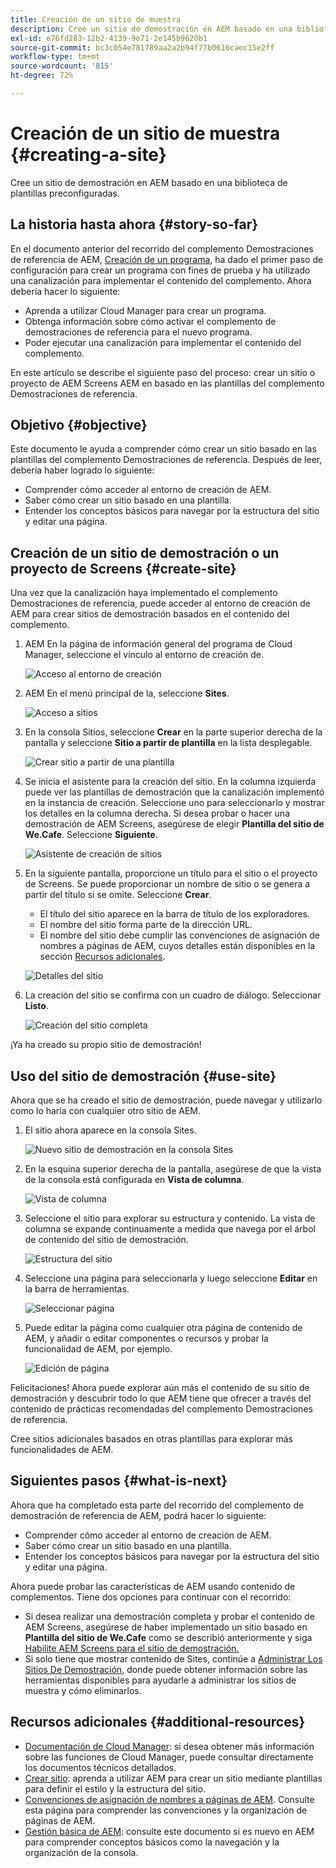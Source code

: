 ```yaml
---
title: Creación de un sitio de muestra
description: Cree un sitio de demostración en AEM basado en una biblioteca de plantillas preconfiguradas.
exl-id: e76fd283-12b2-4139-9e71-2e145b9620b1
source-git-commit: bc3c054e781789aa2a2b94f77b0616caec15e2ff
workflow-type: tm+mt
source-wordcount: '815'
ht-degree: 72%

---
```


# Creación de un sitio de muestra {#creating-a-site}

Cree un sitio de demostración en AEM basado en una biblioteca de plantillas preconfiguradas.

## La historia hasta ahora {#story-so-far}

En el documento anterior del recorrido del complemento Demostraciones de referencia de AEM, [Creación de un programa,](create-program.md) ha dado el primer paso de configuración para crear un programa con fines de prueba y ha utilizado una canalización para implementar el contenido del complemento. Ahora debería hacer lo siguiente:

* Aprenda a utilizar Cloud Manager para crear un programa.
* Obtenga información sobre cómo activar el complemento de demostraciones de referencia para el nuevo programa.
* Poder ejecutar una canalización para implementar el contenido del complemento.

En este artículo se describe el siguiente paso del proceso: crear un sitio o proyecto de AEM Screens AEM en basado en las plantillas del complemento Demostraciones de referencia.

## Objetivo {#objective}

Este documento le ayuda a comprender cómo crear un sitio basado en las plantillas del complemento Demostraciones de referencia. Después de leer, debería haber logrado lo siguiente:

* Comprender cómo acceder al entorno de creación de AEM.
* Saber cómo crear un sitio basado en una plantilla.
* Entender los conceptos básicos para navegar por la estructura del sitio y editar una página.

## Creación de un sitio de demostración o un proyecto de Screens {#create-site}

Una vez que la canalización haya implementado el complemento Demostraciones de referencia, puede acceder al entorno de creación de AEM para crear sitios de demostración basados en el contenido del complemento.

1. AEM En la página de información general del programa de Cloud Manager, seleccione el vínculo al entorno de creación de.

   ![Acceso al entorno de creación](assets/access-author.png)

1. AEM En el menú principal de la, seleccione **Sites**.

   ![Acceso a sitios](assets/access-sites.png)

1. En la consola Sitios, seleccione **Crear** en la parte superior derecha de la pantalla y seleccione **Sitio a partir de plantilla** en la lista desplegable.

   ![Crear sitio a partir de una plantilla](assets/create-site-from-template.png)

1. Se inicia el asistente para la creación del sitio. En la columna izquierda puede ver las plantillas de demostración que la canalización implementó en la instancia de creación. Seleccione uno para seleccionarlo y mostrar los detalles en la columna derecha. Si desea probar o hacer una demostración de AEM Screens, asegúrese de elegir **Plantilla del sitio de We.Cafe**. Seleccione **Siguiente**.

   ![Asistente de creación de sitios](assets/site-creation-wizard.png)

1. En la siguiente pantalla, proporcione un título para el sitio o el proyecto de Screens. Se puede proporcionar un nombre de sitio o se genera a partir del título si se omite. Seleccione **Crear**.

   * El título del sitio aparece en la barra de título de los exploradores.
   * El nombre del sitio forma parte de la dirección URL.
   * El nombre del sitio debe cumplir las convenciones de asignación de nombres a páginas de AEM, cuyos detalles están disponibles en la sección [Recursos adicionales](#additional-resources).

   ![Detalles del sitio](assets/site-details.png)

1. La creación del sitio se confirma con un cuadro de diálogo. Seleccionar **Listo**.

   ![Creación del sitio completa](assets/site-creation-complete.png)

¡Ya ha creado su propio sitio de demostración!

## Uso del sitio de demostración {#use-site}

Ahora que se ha creado el sitio de demostración, puede navegar y utilizarlo como lo haría con cualquier otro sitio de AEM.

1. El sitio ahora aparece en la consola Sites.

   ![Nuevo sitio de demostración en la consola Sites](assets/new-demo-site.png)

1. En la esquina superior derecha de la pantalla, asegúrese de que la vista de la consola está configurada en **Vista de columna**.

   ![Vista de columna](assets/column-view.png)

1. Seleccione el sitio para explorar su estructura y contenido. La vista de columna se expande continuamente a medida que navega por el árbol de contenido del sitio de demostración.

   ![Estructura del sitio](assets/site-structure.png)

1. Seleccione una página para seleccionarla y luego seleccione **Editar** en la barra de herramientas.

   ![Seleccionar página](assets/select-page.png)

1. Puede editar la página como cualquier otra página de contenido de AEM, y añadir o editar componentes o recursos y probar la funcionalidad de AEM, por ejemplo.

   ![Edición de página](assets/edit-page.png)

Felicitaciones! Ahora puede explorar aún más el contenido de su sitio de demostración y descubrir todo lo que AEM tiene que ofrecer a través del contenido de prácticas recomendadas del complemento Demostraciones de referencia.

Cree sitios adicionales basados en otras plantillas para explorar más funcionalidades de AEM.

## Siguientes pasos {#what-is-next}

Ahora que ha completado esta parte del recorrido del complemento de demostración de referencia de AEM, podrá hacer lo siguiente:

* Comprender cómo acceder al entorno de creación de AEM.
* Saber cómo crear un sitio basado en una plantilla.
* Entender los conceptos básicos para navegar por la estructura del sitio y editar una página.

Ahora puede probar las características de AEM usando contenido de complementos. Tiene dos opciones para continuar con el recorrido:

* Si desea realizar una demostración completa y probar el contenido de AEM Screens, asegúrese de haber implementado un sitio basado en **Plantilla del sitio de We.Cafe** como se describió anteriormente y siga [Habilite AEM Screens para el sitio de demostración.](screens.md)
* Si solo tiene que mostrar contenido de Sites, continúe a [Administrar Los Sitios De Demostración,](manage.md) donde puede obtener información sobre las herramientas disponibles para ayudarle a administrar los sitios de muestra y cómo eliminarlos.

## Recursos adicionales {#additional-resources}

* [Documentación de Cloud Manager](https://experienceleague.adobe.com/docs/experience-manager-cloud-service/onboarding/onboarding-concepts/cloud-manager-introduction.html?lang=es): si desea obtener más información sobre las funciones de Cloud Manager, puede consultar directamente los documentos técnicos detallados.
* [Crear sitio](/help/sites-cloud/administering/site-creation/create-site.md): aprenda a utilizar AEM para crear un sitio mediante plantillas para definir el estilo y la estructura del sitio.
* [Convenciones de asignación de nombres a páginas de AEM](/help/sites-cloud/authoring/fundamentals/organizing-pages.md#page-name-restrictions-and-best-practices). Consulte esta página para comprender las convenciones y la organización de páginas de AEM.
* [Gestión básica de AEM](/help/sites-cloud/authoring/getting-started/basic-handling.md): consulte este documento si es nuevo en AEM para comprender conceptos básicos como la navegación y la organización de la consola.
